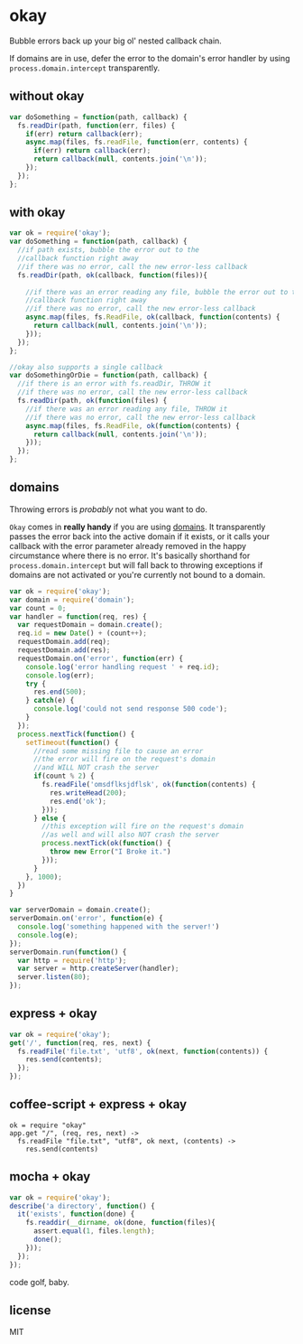 # okay

Bubble errors back up your big ol' nested callback chain.

If domains are in use, defer the error to the domain's error handler by using `process.domain.intercept` transparently.

## without okay
```js
var doSomething = function(path, callback) {
  fs.readDir(path, function(err, files) {
    if(err) return callback(err);
    async.map(files, fs.readFile, function(err, contents) {
      if(err) return callback(err);
      return callback(null, contents.join('\n'));
    });
  });
};
```

## with okay
```js
var ok = require('okay');
var doSomething = function(path, callback) {
  //if path exists, bubble the error out to the 
  //callback function right away
  //if there was no error, call the new error-less callback
  fs.readDir(path, ok(callback, function(files)){
    
    //if there was an error reading any file, bubble the error out to the
    //callback function right away
    //if there was no error, call the new error-less callback
    async.map(files, fs.ReadFile, ok(callback, function(contents) {
      return callback(null, contents.join('\n'));
    }));
  });
};

//okay also supports a single callback
var doSomethingOrDie = function(path, callback) {
  //if there is an error with fs.readDir, THROW it
  //if there was no error, call the new error-less callback
  fs.readDir(path, ok(function(files) {    
    //if there was an error reading any file, THROW it
    //if there was no error, call the new error-less callback
    async.map(files, fs.ReadFile, ok(function(contents) {
      return callback(null, contents.join('\n'));
    }));
  });
};

```

## domains

Throwing errors is _probably_ not what you want to do.

`Okay` comes in __really handy__ if you are using [domains](http://nodejs.org/api/domain.html).  It transparently passes the error back into the active domain if it exists, or it calls your callback with the error parameter already removed in the happy circumstance where there is no error.  It's basically shorthand for `process.domain.intercept` but will fall back to throwing exceptions if domains are not activated or you're currently not bound to a domain.

```js
var ok = require('okay');
var domain = require('domain');
var count = 0;
var handler = function(req, res) {
  var requestDomain = domain.create();
  req.id = new Date() + (count++);
  requestDomain.add(req);
  requestDomain.add(res);
  requestDomain.on('error', function(err) {
    console.log('error handling request ' + req.id);
    console.log(err);
    try {
      res.end(500);
    } catch(e) {
      console.log('could not send response 500 code');
    }
  });
  process.nextTick(function() {
    setTimeout(function() {
      //read some missing file to cause an error
      //the error will fire on the request's domain
      //and WILL NOT crash the server
      if(count % 2) {
        fs.readFile('omsdflksjdflsk', ok(function(contents) {
          res.writeHead(200);
          res.end('ok');
        }));
      } else {
        //this exception will fire on the request's domain
        //as well and will also NOT crash the server
        process.nextTick(ok(function() {
          throw new Error("I Broke it.")
        }));
      }
    }, 1000);
  })
}

var serverDomain = domain.create();
serverDomain.on('error', function(e) {
  console.log('something happened with the server!')
  console.log(e);
});
serverDomain.run(function() {
  var http = require('http');
  var server = http.createServer(handler);
  server.listen(80);
});
```

## express + okay
```js
var ok = require('okay');
get('/', function(req, res, next) {
  fs.readFile('file.txt', 'utf8', ok(next, function(contents)) {
    res.send(contents);
  });
});
```

## coffee-script + express + okay
```coffee-script
ok = require "okay"
app.get "/", (req, res, next) ->
  fs.readFile "file.txt", "utf8", ok next, (contents) ->
    res.send(contents)
```

## mocha + okay
```js
var ok = require('okay');
describe('a directory', function() {
  it('exists', function(done) {
    fs.readdir(__dirname, ok(done, function(files){
      assert.equal(1, files.length);
      done();
    }));
  });
});
```

code golf, baby.

## license
MIT
